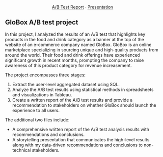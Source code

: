 <div align="center">
  
  <p align="center">
    <a href="https://github.com/anatfilossof/projects/blob/main/GloBox%20-%20Report%20A_B%20test%20analysis.pdf">A/B Test Report</a>
    ·
    <a href="https://github.com/anatfilossof/projects/blob/main/GloBox%20-%20A_B%20Test%20presentation.pdf">Presentation</a>
      </p>
</div>

## GloBox A/B test project

In this project, I analyzed the results of an A/B test that highlights key products in the food and drink category as a banner at the top of the website of an e-commerce company named GloBox. GloBox is an online marketplace specializing in sourcing unique and high-quality products from around the world. Their food and drink offerings have experienced significant growth in recent months, prompting the company to raise awareness of this product category for revenue increasement.

The project encompasses three stages:

1. Extract the user-level aggregated dataset using SQL.
2. Analyze the A/B test results using statistical methods in spreadsheets and visualizations in Tableau.
3. Create a written report of the A/B test results and provide a recommendation to stakeholders on whether GloBox should launch the experience to all users.


The additional two files include:
* A comprehensive written report of the A/B test analysis results with recommendations and conclusions.
* A storytelling presentation that communicates the high-level results along with my data-driven recommendations and conclusions to non-technical stakeholders.
